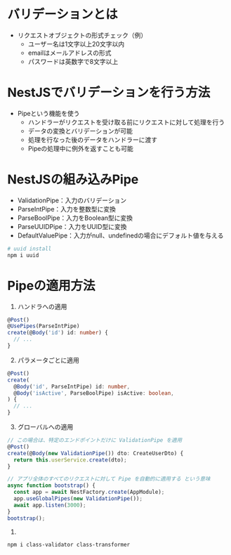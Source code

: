 # バリデーションとは

- リクエストオブジェクトの形式チェック（例）
  - ユーザー名は1文字以上20文字以内
  - emailはメールアドレスの形式
  - パスワードは英数字で8文字以上

# NestJSでバリデーションを行う方法

- Pipeという機能を使う
  - ハンドラーがリクエストを受け取る前にリクエストに対して処理を行う
  - データの変換とバリデーションが可能
  - 処理を行なった後のデータをハンドラーに渡す
  - Pipeの処理中に例外を返すことも可能

# NestJSの組み込みPipe

- ValidationPipe：入力のバリデーション
- ParseIntPipe：入力を整数型に変換
- ParseBoolPipe：入力をBoolean型に変換
- ParseUUIDPipe：入力をUUID型に変換
- DefaultValuePipe：入力がnull、undefinedの場合にデフォルト値を与える

```bash
# uuid install
npm i uuid
```

# Pipeの適用方法

1. ハンドラへの適用

```typescript
@Post()
@UsePipes(ParseIntPipe)
create(@Body('id') id: number) {
  // ...
}
```

2. パラメータごとに適用

```typescript
@Post()
create(
  @Body('id', ParseIntPipe) id: number,
  @Body('isActive', ParseBoolPipe) isActive: boolean,
) {
  // ...
}
```

3. グローバルへの適用

```typescript
// この場合は、特定のエンドポイントだけに ValidationPipe を適用
@Post()
create(@Body(new ValidationPipe()) dto: CreateUserDto) {
  return this.userService.create(dto);
}
```

```typescript
// アプリ全体のすべてのリクエストに対して Pipe を自動的に適用する という意味
async function bootstrap() {
  const app = await NestFactory.create(AppModule);
  app.useGlobalPipes(new ValidationPipe());
  await app.listen(3000);
}
bootstrap();
```

1. 
```bash
npm i class-validator class-transformer
```